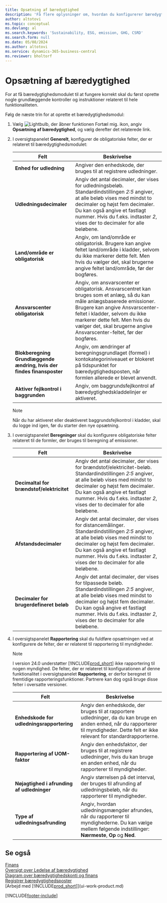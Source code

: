 ```yaml
---
title: Opsætning af bæredygtighed
description: 'Få flere oplysninger om, hvordan du konfigurerer bæredygtighedsfunktioner.'
author: altotovi
ms.topic: conceptual
ms.devlang: al
ms.search.keywords: 'Sustainability, ESG, emission, GHG, CSRD'
ms.search.form: null
ms.date: 05/08/2024
ms.author: altotovi
ms.service: dynamics-365-business-central
ms.reviewer: bholtorf
---
```


# <a name="sustainability-setup"></a>Opsætning af bæredygtighed

For at få bæredygtighedsmodulet til at fungere korrekt skal du først oprette nogle grundlæggende kontroller og instruktioner relateret til hele funktionaliteten.

Følg de næste trin for at oprette et bæredygtighedsmodul:

1. Vælg ![Lightbulb, der åbner funktionen Fortæl mig.](media/ui-search/search_small.png "Fortæl mig, hvad du vil foretage dig") ikon, angiv **Opsætning af bæredygtighed**, og vælg derefter det relaterede link.
2. I oversigtspanelet **Generelt**, konfigurer de obligatoriske felter, der er relateret til bæredygtighedsmodulet:

    | Felt | Beskrivelse |
    |-------|-------------|
    | **Enhed for udledning** | Angiver den enhedskode, der bruges til at registrere udledninger. |
    | **Udledningsdecimaler** | Angiv det antal decimaler, der vises for udledningsbeløb. Standardindstillingen *2:5* angiver, at alle beløb vises med mindst to decimaler og højst fem decimaler. Du kan også angive et fastlagt nummer. Hvis du f.eks. indtaster *2*, vises der to decimaler for alle beløbene. |
    | **Land/område er obligatorisk** | Angiv, om land/område er obligatorisk. Brugere kan angive feltet land/område i kladder, selvom du ikke markerer dette felt. Men hvis du vælger det, skal brugerne angive feltet land/område, før der bogføres. |
    | **Ansvarscenter obligatorisk** | Angiv, om ansvarscenter er obligatorisk. Ansvarscentret kan bruges som et anlæg, så du kan måle anlægsbaserede emissioner. Brugere kan angive Ansvarscenter-feltet i kladder, selvom du ikke markerer dette felt. Men hvis du vælger det, skal brugerne angive Ansvarscenter-feltet, før der bogføres. |
    | **Blokberegning Grundlæggende ændring, hvis der findes finansposter** | Angiv, om ændringer af beregningsgrundlaget (formel) i kontokategoriniveauet er blokeret på tidspunktet for bæredygtighedsposten, når formlen allerede er blevet anvendt. |
    | **Aktiver fejlkontrol i baggrunden** | Angiv, om baggrundsfejlkontrol af bæredygtighedskladdelinjer er aktiveret. |

    > [!NOTE]
    > Når du har aktiveret eller deaktiveret baggrundsfejlkontrol i kladder, skal du logge ind igen, før du starter den nye opsætning.

3. I oversigtspanelet **Beregninger** skal du konfigurere obligatoriske felter relateret til de formler, der bruges til beregning af emissioner.

    | Felt | Beskrivelse |
    |-------|-------------|
    | **Decimaltal for brændstof/elektricitet** | Angiv det antal decimaler, der vises for brændstof/elektricitet-beløb. Standardindstillingen *2:5* angiver, at alle beløb vises med mindst to decimaler og højst fem decimaler. Du kan også angive et fastlagt nummer. Hvis du f.eks. indtaster *2*, vises der to decimaler for alle beløbene. |
    | **Afstandsdecimaler** | Angiv det antal decimaler, der vises for distancemålinger. Standardindstillingen *2:5* angiver, at alle beløb vises med mindst to decimaler og højst fem decimaler. Du kan også angive et fastlagt nummer. Hvis du f.eks. indtaster *2*, vises der to decimaler for alle beløbene. |
    | **Decimaler for brugerdefineret beløb** | Angiv det antal decimaler, der vises for tilpassede beløb. Standardindstillingen *2:5* angiver, at alle beløb vises med mindst to decimaler og højst fem decimaler. Du kan også angive et fastlagt nummer. Hvis du f.eks. indtaster *2*, vises der to decimaler for alle beløbene. |

4. I oversigtspanelet **Rapportering** skal du fuldføre opsætningen ved at konfigurere de felter, der er relateret til rapportering til myndigheder.

    > [!NOTE]
    > I version 24.0 understøtter [!INCLUDE[prod_short](includes/prod_short.md)] ikke rapportering til nogen myndighed. De felter, der er relateret til konfigurationen af denne funktionalitet i oversigtspanelet **Rapportering**, er derfor beregnet til fremtidige rapporteringsfunktioner. Partnere kan dog også bruge disse felter i oversatte versioner.

    | Felt | Beskrivelse |
    |-------|-------------|
    | **Enhedskode for udledningsrapportering** | Angiv den enhedskode, der bruges til at rapportere udledninger, da du kan bruge en anden enhed, når du rapporterer til myndigheder. Dette felt er ikke relevant for standardrapporterne. |
    | **Rapportering af UOM-faktor** | Angiv den enhedsfaktor, der bruges til at registrere udledninger, hvis du kan bruge en anden enhed, når du rapporterer til myndigheder. |
    | **Nøjagtighed i afrunding af udledninger** | Angiv størrelsen på det interval, der bruges til afrunding af udledningsbeløb, når du rapporterer til myndigheder. |
    | **Type af udledningsafrunding** | Angiv, hvordan udledningsmængder afrundes, når du rapporterer til myndighederne. Du kan vælge mellem følgende indstillinger: **Nærmeste**, **Op** og **Ned**. |

## <a name="see-also"></a>Se også

[Finans](finance.md)  
[Oversigt over Ledelse af bæredygtighed](finance-manage-sustainability.md)  
[Diagram over bæredygtighedskonti og finans](finance-sustainability-accounts-ledger.md)  
[Registrer bæredygtighedsposter](finance-sustainability-journal.md)  
[Arbejd med [!INCLUDE[prod_short](includes/prod_short.md)]](ui-work-product.md)  

[!INCLUDE[footer-include](includes/footer-banner.md)]
